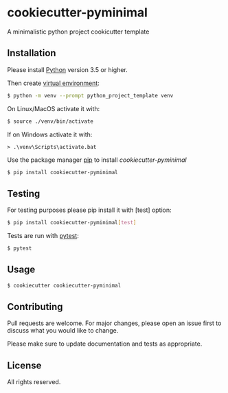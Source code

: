 # cookiecutter-pyminimal

A minimalistic python project cookicutter template

## Installation

Please install [Python](https://www.python.org/) version 3.5 or higher.

Then create [virtual environment](https://docs.python.org/3/library/venv.html):

```bash
$ python -m venv --prompt python_project_template venv
```

On Linux/MacOS activate it with:

```bash
$ source ./venv/bin/activate
```

If on Windows activate it with:

```msdos
> .\venv\Scripts\activate.bat
```

Use the package manager [pip](https://pip.pypa.io/en/stable/) to install *cookiecutter-pyminimal*

```bash
$ pip install cookiecutter-pyminimal
```

## Testing

For testing purposes please pip install it with [test] option:

```bash
$ pip install cookiecutter-pyminimal[test]
```

Tests are run with [pytest](https://docs.pytest.org/en/latest/index.html):

```bash
$ pytest
```

## Usage

```bash
$ cookiecutter cookiecutter-pyminimal
```


## Contributing
Pull requests are welcome. For major changes, please open an issue first to discuss what you would like to change.

Please make sure to update documentation and tests as appropriate.

## License
All rights reserved.

